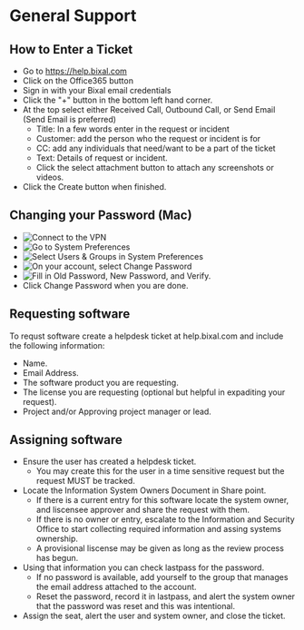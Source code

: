 # General Support

## How to Enter a Ticket

* Go to https://help.bixal.com
* Click on the Office365 button 
* Sign in with your Bixal email credentials
* Click the "+" button in the bottom left hand corner.
* At the top select either Received Call, Outbound Call, or Send Email (Send Email is preferred)
    * Title: In a few words enter in the request or incident
    * Customer: add the person who the request or incident is for
    * CC: add any individuals that need/want to be a part of the ticket
    * Text: Details of request or incident. 
    * Click the select attachment button to attach any screenshots or videos.
* Click the Create button when finished. 

## Changing your Password (Mac)

* ![Connect to the VPN](docs/images/VPN.png)
* ![Go to System Preferences](docs/images/SystemP.png)
* ![Select Users & Groups in System Preferences](docs/images/U&G.png)
* ![On your account, select Change Password](docs/images/ChangeP.png)
* ![Fill in Old Password, New Password, and Verify.](docs/images/Password.png) 
* Click Change Password when you are done.


## Requesting software

To requst software create a helpdesk ticket at help.bixal.com and include the following information:

* Name.
* Email Address.
* The software product you are requesting.
* The license you are requesting (optional but helpful in expaditing your request).
* Project and/or Approving project manager or lead.

## Assigning software

* Ensure the user has created a helpdesk ticket.
  * You may create this for the user in a time sensitive request but the request MUST be tracked.
* Locate the Information System Owners Document in Share point.
  * If there is a current entry for this software locate the system owner, and liscensee approver and share the request with them.
  * If there is no owner or entry, escalate to the Information and Security Office to start collecting required information and assing systems ownership.
  * A provisional liscense may be given as long as the review process has begun.
* Using that information you can check lastpass for the password.
  * If no password is available, add yourself to the group that manages the email address attached to the account.
  * Reset the password, record it in lastpass, and alert the system owner that the password was reset and this was intentional.
* Assign the seat, alert the user and system owner, and close the ticket.



